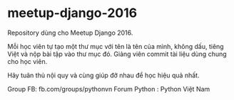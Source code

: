 # meetup-django-2016
Repository dùng cho Meetup Django 2016.

Mỗi học viên tự tạo một thư mục với tên là tên của mình, không dấu, tiêng Việt và nộp bài tập vào thư mục đó.
Giảng viên commit tài liệu dùng chung cho học viên.

Hãy tuân thủ nội quy và cùng giúp đỡ nhau để học hiệu quả nhất.

Group FB: fb.com/groups/pythonvn
Forum Python : Python Việt Nam
